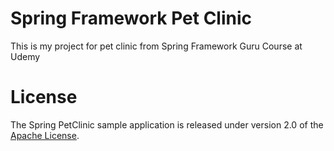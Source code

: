 
# Spring Framework Pet Clinic
This is my project for pet clinic from Spring Framework Guru Course at Udemy


# License

The Spring PetClinic sample application is released under version 2.0 of the [Apache License](http://www.apache.org/licenses/LICENSE-2.0).
